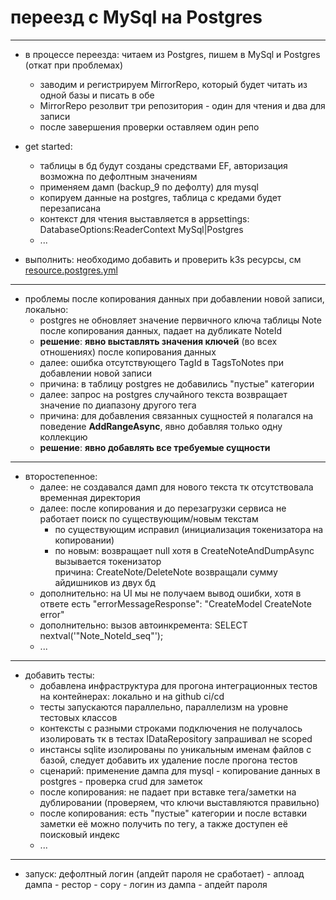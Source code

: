 # переезд с MySql на Postgres

---
* в процессе переезда: читаем из Postgres, пишем в MySql и Postgres (откат при проблемах)
  * заводим и регистрируем MirrorRepo, который будет читать из одной базы и писать в обе
  * MirrorRepo резолвит три репозитория - один для чтения и два для записи
  * после завершения проверки оставляем один репо 
  
* get started: 
  * таблицы в бд будут созданы средствами EF, авторизация возможна по дефолтным значениям 
  * применяем дамп (backup_9 по дефолту) для mysql 
  * копируем данные на postgres, таблица с кредами будет перезаписана 
  * контекст для чтения выставляется в appsettings: DatabaseOptions:ReaderContext MySql|Postgres 
  * ... 

* выполнить: необходимо добавить и проверить k3s ресурсы, см [resource.postgres.yml](../../.k3s/resource.postgres.yml)

---
* проблемы после копирования данных при добавлении новой записи, локально:
  * postgres не обновляет значение первичного ключа таблицы Note после копирования данных, падает на дубликате NoteId   
  * **решение**: **явно выставлять значения ключей** (во всех отношениях) после копирования данных  
  * далее: ошибка отсутствующего TagId в TagsToNotes при добавлении новой записи  
  * причина: в таблицу postgres не добавились "пустые" категории  
  * далее: запрос на postgres случайного текста возвращает значение по диапазону другого тега  
  * причина: для добавления связанных сущностей я полагался на поведение **AddRangeAsync**, явно добавляя только одну коллекцию   
  * **решение**: **явно добавлять все требуемые сущности**

---
* второстепенное:  
  * далее: не создавался дамп для нового текста тк отсутствовала временная директория
  * далее: после копирования и до перезагрузки сервиса не работает поиск по существующим/новым текстам  
    * по существующим исправил (инициализация токенизатора на копировании)  
    * по новым: возвращает null хотя в CreateNoteAndDumpAsync вызывается токенизатор  
      причина: CreateNote/DeleteNote возвращали сумму айдишников из двух бд  
  * дополнительно: на UI мы не получаем вывод ошибки, хотя в ответе есть "errorMessageResponse": "CreateModel CreateNote error"  
  * дополнительно: вызов автоинкремента: SELECT nextval('"Note_NoteId_seq"');  
  * ... 

---
* добавить тесты:
  * добавлена инфраструктура для прогона интеграционных тестов на контейнерах: локально и на github ci/cd  
  * тесты запускаются параллельно, параллелизм на уровне тестовых классов    
  * контексты с разными строками подключения не получалось изолировать тк в тестах IDataRepository запрашивал не scoped
  * инстансы sqlite изолированы по уникальным именам файлов с базой, следует добавить их удаление после прогона тестов  
  * сценарий: применение дампа для mysql - копирование данных в postgres - проверка crud для заметок
  * после копирования: не падает при вставке тега/заметки на дублировании (проверяем, что ключи выставляются правильно)
  * после копирования: есть "пустые" категории и после вставки заметки её можно получить по тегу, а также доступен её поисковый индекс
  * ... 
---
* запуск: дефолтный логин (апдейт пароля не сработает) - аплоад дампа - рестор - copy - логин из дампа - апдейт пароля
